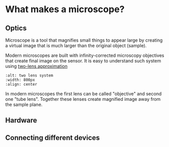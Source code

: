 # What makes a microscope?



## Optics

Microscope is a tool that magnifies small things to appear large by creating a virtual image that is much larger than the original object (sample).

Modern microscopes are built with infinity-corrected microscopy objectives that create final image on the sensor. It is easy to understand such system using [two-lens approximation](https://www.microscopyu.com/tutorials/twolenssystem)

```{image} ../../static/two-lens-system.png
:alt: two lens system
:width: 800px
:align: center
```

In modern microscopes the first lens can be called "objective" and second one "tube lens". Together these lenses create magnified image away from the sample plane.

## Hardware



## Connecting different devices
